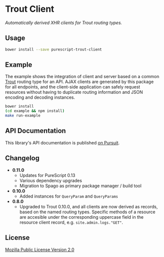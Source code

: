 # Trout Client

_Automatically derived XHR clients for Trout routing types._

## Usage

```bash
bower install --save purescript-trout-client
```

## Example

The example shows the integration of client and server based on a common
[Trout](https://github.com/owickstrom/purescript-trout) routing type for an
API. AJAX clients are generated by this package for all endpoints, and the
client-side application can safely request resources without having to
duplicate routing information and JSON encoding and decoding instances.

```bash
bower install
(cd example && npm install)
make run-example
```

## API Documentation

This library's API documentation is published [on Pursuit](https://pursuit.purescript.org/packages/purescript-trout-client).

## Changelog

* **0.11.0**
  - Updates for PureScript 0.13
  - Various dependency upgrades
  - Migration to Spago as primary package manager / build tool
* **0.10.0**
  - Added instances for `QueryParam` and `QueryParams`
* **0.8.0**
  - Upgraded to Trout 0.10.0, and all clients are now derived as records, based
    on the named routing types. Specific methods of a resource are accesible
    under the corresponding uppercase field in the resource client record, e.g.
    `site.admin.logs."GET"`.

## License

[Mozilla Public License Version 2.0](LICENSE)
